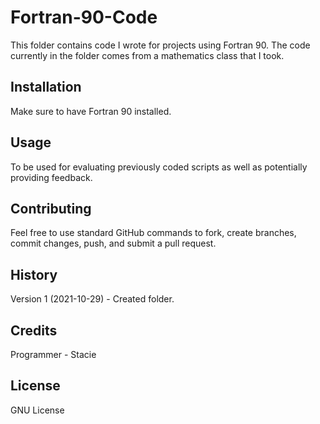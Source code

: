 # Fortran-90-Code

This folder contains code I wrote for projects using Fortran 90. The code currently in the folder comes from a mathematics class that I took.

## Installation
 
Make sure to have Fortran 90 installed.

## Usage
 
To be used for evaluating previously coded scripts as well as potentially providing feedback. 
 
## Contributing

Feel free to use standard GitHub commands to fork, create branches, commit changes, push, and submit a pull request.  

## History
 
Version 1 (2021-10-29) - Created folder. 
 
## Credits

Programmer - Stacie 
 
## License
 
GNU License
